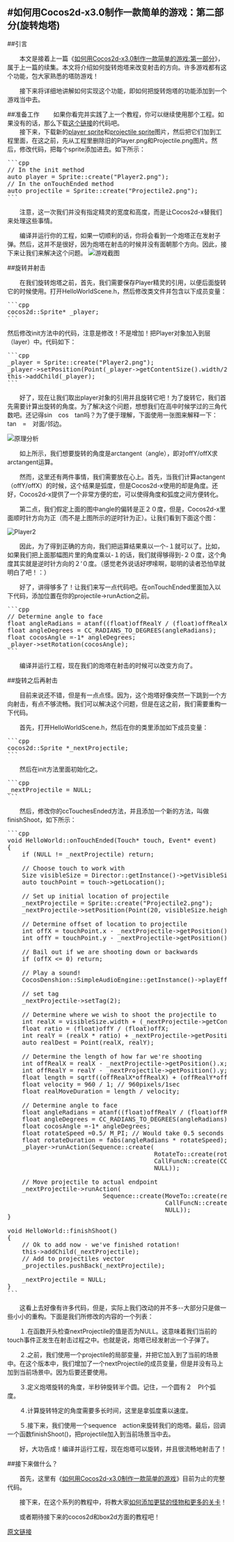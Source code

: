 #如何用Cocos2d-x3.0制作一款简单的游戏：第二部分(旋转炮塔)
---------------------

##引言  

　　本文是接着上一篇《[如何用Cocos2d-x3.0制作一款简单的游戏:第一部分][1]》，属于上一篇的续集。本文将介绍如何旋转炮塔来改变射击的方向。许多游戏都有这个功能，包大家熟悉的塔防游戏！

　　接下来将详细地讲解如何实现这个功能，即如何把旋转炮塔的功能添加到一个游戏当中去。

##准备工作
　　如果你看完并实践了上一个教程，你可以继续使用那个工程。如果没有的话，那么下载[这个链接](./SampleGame2.zip)的代码吧。  
　　接下来，下载新的[player sprite][r1]和[projectile sprite][r2]图片，然后把它们加到工程里面，在这之前，先从工程里删除旧的Player.png和Projectile.png图片。然后，修改代码，把每个sprite添加进去。如下所示：

<pre>
```cpp
// In the init method
auto player = Sprite::create("Player2.png");
// In the onTouchEnded method
auto projectile = Sprite::create("Projectile2.png");
```
</pre>

　　注意，这一次我们并没有指定精灵的宽度和高度，而是让Cocos2d-x替我们来处理这些事情。

　　编译并运行你的工程，如果一切顺利的话，你将会看到一个炮塔正在发射子弹。然后，这并不是很好，因为炮塔在射击的时候并没有面朝那个方向。因此，接下来让我们来解决这个问题。	![][p1]

##旋转并射击

　　在我们旋转炮塔之前，首先，我们需要保存Player精灵的引用，以便后面旋转它的时候使用。打开HelloWorldScene.h，然后修改类文件并包含以下成员变量：

<pre>
```cpp
cocos2d::Sprite* _player;
```
</pre>

然后修改init方法中的代码，注意是修改！不是增加！把Player对象加入到层（layer）中。代码如下：

<pre>
```cpp
_player = Sprite::create("Player2.png");
_player->setPosition(Point(_player->getContentSize().width/2, visibleSize.height / 2));
this->addChild(_player);
```
</pre>

　　好了，现在让我们取出player对象的引用并且旋转它吧！为了旋转它，我们首先需要计算出旋转的角度。为了解决这个问题，想想我们在高中时候学过的三角代数吧。还记得sin　cos　tan吗？为了便于理解，下面使用一张图来解释一下：tan　=　对面/邻边。

![][p2]

　　如上所示，我们想要旋转的角度是arctangent（angle），即对offY/offX求arctangent运算。

　　然而，这里还有两件事情，我们需要放在心上。首先，当我们计算actangent（offY/offX）的时候，这个结果是弧度，但是Cocos2d-x使用的却是角度。还好，Cocos2d-x提供了一个非常方便的宏，可以使得角度和弧度之间方便转化。

　　第二点，我们假定上面的图中angle的偏转是正２０度，但是，Cocos2d-x里面顺时针方向为正（而不是上图所示的逆时针为正）。让我们看到下面这个图：

![][p3]

　　因此，为了得到正确的方向，我们把运算结果乘以一个-１就可以了。比如，如果我们把上面那幅图片里的角度乘以-１的话，我们就得够得到-２０度，这个角度其实就是逆时针方向的２‘０度。（感觉老外说话好啰嗦啊，聪明的读者恐怕早就明白了吧！：）

　　好了，讲得够多了！让我们来写一点代码吧。在onTouchEnded里面加入以下代码，添加位置在你的projectile->runAction之前。

<pre>
```cpp
// Determine angle to face
float angleRadians = atanf((float)offRealY / (float)offRealX);
float angleDegrees = CC_RADIANS_TO_DEGREES(angleRadians);
float cocosAngle =-1* angleDegrees;
_player->setRotation(cocosAngle);
```
</pre>

　　编译并运行工程，现在我们的炮塔在射击的时候可以改变方向了。

##旋转之后再射击

　　目前来说还不错，但是有一点点怪。因为，这个炮塔好像突然一下跳到一个方向射击，有点不够流畅。我们可以解决这个问题，但是在这之前，我们需要重构一下代码。

　　首先，打开HelloWorldScene.h，然后在你的类里添加如下成员变量：
　　
<pre>
```cpp
cocos2d::Sprite *_nextProjectile;
```
</pre>

　　然后在init方法里面初始化之。

<pre>
```cpp
_nextProjectile = NULL;
```
</pre>

　　然后，修改你的ccTouchesEnded方法，并且添加一个新的方法，叫做finishShoot，如下所示：

<pre>
```cpp
void HelloWorld::onTouchEnded(Touch* touch, Event* event)
{
    if (NULL != _nextProjectile) return;
    
    // Choose touch to work with
	Size visibleSize = Director::getInstance()->getVisibleSize();
	auto touchPoint = touch->getLocation();
    
    // Set up initial location of projectile
	_nextProjectile = Sprite::create("Projectile2.png");
	_nextProjectile->setPosition(Point(20, visibleSize.height / 2));
    
	// Determine offset of location to projectile
	int offX = touchPoint.x - _nextProjectile->getPosition().x;
	int offY = touchPoint.y - _nextProjectile->getPosition().y;
    
	// Bail out if we are shooting down or backwards
	if (offX <= 0) return;
    
    // Play a sound!
    CocosDenshion::SimpleAudioEngine::getInstance()->playEffect("pew-pew-lei.caf");
    
    // set tag
    _nextProjectile->setTag(2);
    
	// Determine where we wish to shoot the projectile to
	int realX = visibleSize.width + (_nextProjectile->getContentSize().width / 2);
	float ratio = (float)offY / (float)offX;
	int realY = (realX * ratio) + _nextProjectile->getPosition().y;
	auto realDest = Point(realX, realY);
    
	// Determine the length of how far we're shooting
	int offRealX = realX - _nextProjectile->getPosition().x;
	int offRealY = realY - _nextProjectile->getPosition().y;
	float length = sqrtf((offRealX*offRealX) + (offRealY*offRealY));
	float velocity = 960 / 1; // 960pixels/1sec
	float realMoveDuration = length / velocity;
    
    // Determine angle to face
    float angleRadians = atanf((float)offRealY / (float)offRealX);
    float angleDegrees = CC_RADIANS_TO_DEGREES(angleRadians);
    float cocosAngle =-1* angleDegrees;
    float rotateSpeed =0.5/ M_PI; // Would take 0.5 seconds to rotate 0.5 radians, or half a circle
    float rotateDuration = fabs(angleRadians * rotateSpeed);
    _player->runAction(Sequence::create(
                                        RotateTo::create(rotateDuration, cocosAngle),
                                        CallFuncN::create(CC_CALLBACK_0(HelloWorld::finishShoot, this)),
                                        NULL));
    
	// Move projectile to actual endpoint
	_nextProjectile->runAction(
                          Sequence::create(MoveTo::create(realMoveDuration, realDest),
                                           CallFuncN::create(CC_CALLBACK_1(HelloWorld::spriteMoveFinished, this)),
                                           NULL));
}
                       
void HelloWorld::finishShoot()
{
    // Ok to add now - we've finished rotation!
    this->addChild(_nextProjectile);
    // Add to projectiles vector
    _projectiles.pushBack(_nextProjectile);
    
    _nextProjectile = NULL;
}  
```
</pre>

　　这看上去好像有许多代码，但是，实际上我们改动的并不多--大部分只是做一些小小的重构。下面是我们所修改的内容的一个列表：

　　１.在函数开头检查nextProjectile的值是否为NULL。这意味着我们当前的touch事件正发生在射击过程之中。也就是说，炮塔已经发射出一个子弹了。

　　２.之前，我们使用一个projectile的局部变量，并把它加入到了当前的场景中。在这个版本中，我们增加了一个nextProjectile的成员变量，但是并没有马上加到当前场景中。因为后要还要使用。

　　３.定义炮塔旋转的角度，半秒钟旋转半个圆。记住，一个圆有２　PI个弧度。

　　４.计算旋转特定的角度需要多长时间，这里是拿弧度乘以速度。

　　５.接下来，我们使用一个sequence　action来旋转我们的炮塔。最后，回调一个函数finishShoot()，把projectile加入到当前场景当中去。

　　好，大功告成！编译并运行工程，现在炮塔可以旋转，并且很流畅地射击了！

##接下来做什么？

　　首先，这里有《[如何用Cocos2d-x3.0制作一款简单的游戏][2]》目前为止的完整代码。

　　接下来，在这个系列的教程中，将教大家[如何添加更猛的怪物和更多的关卡][3]！

　　或者期待接下来的cocos2d和box2d方面的教程吧！

[原文链接](http://www.raywenderlich.com/692/rotating-turrets)

[r1]: ./res/Player2.png "player sprite"
[r2]: ./res/Projectile2.png "projectile sprite"
[p1]: ./res/game_screenshot1.jpg "游戏截图"
[p2]: ./res/analysis_principle1.png "原理分析"
[p3]: ./res/Player2WithAngle.png "Player2"
[1]: waiting "如何用Cocos2d-x3.0制作一款简单的游戏:第一部分"
[2]: waiting "源码链接"  
[3]: waiting "下一篇链接链接" 